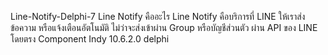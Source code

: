 
Line-Notify-Delphi-7
Line Notify คืออะไร Line Notify คือบริการที่ LINE ให้เราส่งข้อความ หรือแจ้งเตือนอัตโนมัติ ไม่ว่าจะส่งเข้าผ่าน Group หรือบัญชีส่วนตัว ผ่าน API ของ LINE โดยตรง  Component Indy 10.6.2.0 delphi
 
